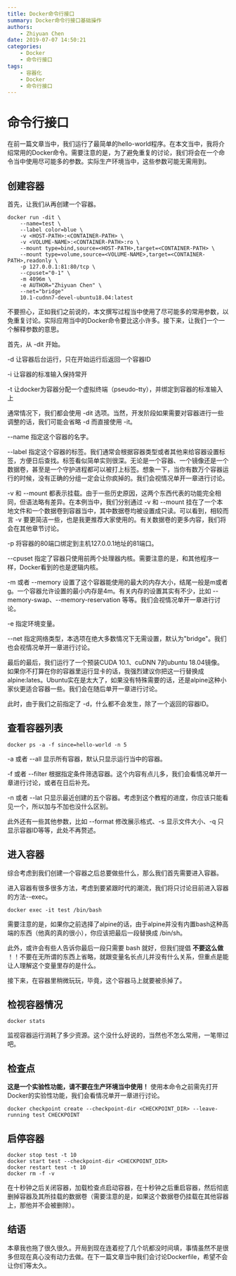 ```yaml
---
title: Docker命令行接口
summary: Docker命令行接口基础操作
authors:
    - Zhiyuan Chen
date: 2019-07-07 14:50:21
categories: 
    - Docker
    - 命令行接口
tags:
    - 容器化
    - Docker
    - 命令行接口
---
```


# 命令行接口

在前一篇文章当中，我们运行了最简单的hello-world程序。在本文当中，我将介绍常用的Docker命令。需要注意的是，为了避免重复的讨论，我们将会在一个命令当中使用尽可能多的参数。实际生产环境当中，这些参数可能无需用到。

## 创建容器

首先，让我们从再创建一个容器。

    docker run -dit \
        --name=test \
        --label color=blue \
        -v <HOST-PATH>:<CONTAINER-PATH> \
        -v <VOLUME-NAME>:<CONTAINER-PATH>:ro \
        --mount type=bind,source=<HOST-PATH>,target=<CONTAINER-PATH> \
        --mount type=volume,source=<VOLUME-NAME>,target=<CONTAINER-PATH>,readonly \
        -p 127.0.0.1:81:80/tcp \
        --cpuset="0-1" \
        -m 4096m \
        -e AUTHOR="Zhiyuan Chen" \
        --net="bridge"
        10.1-cudnn7-devel-ubuntu18.04:latest

不要担心，正如我们之前说的，本文撰写过程当中使用了尽可能多的常用参数，以免重复讨论。实际应用当中的Docker命令要比这小许多。接下来，让我们一个一个解释参数的意思。

首先，从 -dit 开始。

-d 让容器后台运行，只在开始运行后返回一个容器ID

-i 让容器的标准输入保持常开

-t 让docker为容器分配一个虚拟终端（pseudo-tty），并绑定到容器的标准输入上

通常情况下，我们都会使用 -dit 选项。当然，开发阶段如果需要对容器进行一些调整的话，我们可能会省略 -d 而直接使用 -it。

--name 指定这个容器的名字。

--label 指定这个容器的标签。我们通常会根据容器类型或者其他来给容器设置标签，方便日后查找。标签看似简单实则很深。无论是一个容器、一个镜像还是一个数据卷，甚至是一个守护进程都可以被打上标签。想象一下，当你有数万个容器运行的时候，没有正确的分组一定会让你疯掉的。我们会视情况单开一章进行讨论。

-v 和 --mount 都表示挂载。由于一些历史原因，这两个东西代表的功能完全相同，但语法略有差异。在本例当中，我们分别通过 -v 和 --mount 挂在了一个本地文件和一个数据卷到容器当中，其中数据卷均被设置成只读。可以看到，相较而言 -v 要更简洁一些，也是我更推荐大家使用的。有关数据卷的更多内容，我们将会在其他章节讨论。

-p 将容器的80端口绑定到主机127.0.0.1地址的81端口。

--cpuset 指定了容器只使用前两个处理器内核。需要注意的是，和其他程序一样，Docker看到的也是逻辑内核。

-m 或者 --memory 设置了这个容器能使用的最大的内存大小，结尾一般是m或者g。一个容器允许设置的最小内存是4m。有关内存的设置其实有不少，比如 --memory-swap、--memory-reservation 等等。我们会视情况单开一章进行讨论。

-e 指定环境变量。

--net 指定网络类型，本选项在绝大多数情况下无需设置，默认为"bridge"。我们也会视情况单开一章进行讨论。

最后的最后，我们运行了一个预装CUDA 10.1、cuDNN 7的ubuntu 18.04镜像。如果你不打算在你的容器里运行显卡的话，我强烈建议你把这一行替换成alpine:lates。Ubuntu实在是太大了，如果没有特殊需要的话，还是alpine这种小家伙更适合容器一些。我们会在随后单开一章进行讨论。

此时，由于我们之前指定了 -d，什么都不会发生，除了一个返回的容器ID。

## 查看容器列表

    docker ps -a -f since=hello-world -n 5

-a 或者 --all 显示所有容器，默认只显示运行当中的容器。

-f 或者 --filter 根据指定条件筛选容器。这个内容有点儿多，我们会看情况单开一章进行讨论，或者在日后补充。

-n 或者 --lat 只显示最近创建的五个容器。考虑到这个教程的进度，你应该只能看见一个，所以加与不加也没什么区别。

此外还有一些其他参数，比如 --format 修改展示格式、-s 显示文件大小、-q 只显示容器ID等等，此处不再赘述。

## 进入容器

综合考虑到我们创建一个容器之后总要做些什么，那么我们首先需要进入容器。

进入容器有很多很多方法，考虑到要紧跟时代的潮流，我们将只讨论目前进入容器的方法--exec。

    docker exec -it test /bin/bash

需要注意的是，如果你之前选择了alpine的话，由于alpine并没有内置bash这种高端的东西（他真的真的很小），你应该把最后一段替换成 /bin/sh。

此外，或许会有些人告诉你最后一段只需要 bash 就好，但我们提倡 **不要这么做** ！！不要在无所谓的东西上省略，就跟变量名长点儿并没有什么关系，但重点是能让人理解这个变量里存的是什么。

接下来，在容器里稍微玩玩，毕竟，这个容器马上就要被杀掉了。

## 检视容器情况

    docker stats

监视容器运行消耗了多少资源。这个没什么好说的，当然也不怎么常用，一笔带过吧。

## 检查点

**这是一个实验性功能，请不要在生产环境当中使用！** 使用本命令之前需先打开Docker的实验性功能，我们会看情况单开一章进行讨论。

    docker checkpoint create --checkpoint-dir <CHECKPOINT_DIR> --leave-running test CHECKPOINT

## 启停容器

    docker stop test -t 10
    docker start test --checkpoint-dir <CHECKPOINT_DIR>
    docker restart test -t 10
    docker rm -f -v

在十秒钟之后关闭容器，加载检查点启动容器，在十秒钟之后重启容器，然后彻底删掉容器及其所挂载的数据卷（需要注意的是，如果这个数据卷仍挂载在其他容器上，那他并不会被删除）。

## 结语

本章我也拖了很久很久。开局到现在连着挖了几个坑都没时间填，事情虽然不是很多但现在真心没有动力去做。在下一篇文章当中我们会讨论Dockerfile，希望不会让你们等太久。
